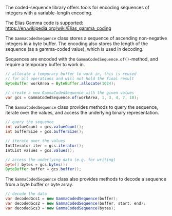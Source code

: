 The coded-sequence library offers tools for encoding sequences 
of integers with a variable-length encoding. 

The Elias Gamma code is supported:
https://en.wikipedia.org/wiki/Elias_gamma_coding

The `GammaCodedSequence` class stores a sequence of ascending
non-negative integers in a byte buffer.  The encoding also
stores the length of the sequence (as a gamma-coded value), 
which is used in decoding.

Sequences are encoded with the `GammaCodedSequence.of()`-method,
and require a temporary buffer to work in.
```java
// allocate a temporary buffer to work in, this is reused
// for all operations and will not hold the final result
ByteBuffer workArea = ByteBuffer.allocate(1024);

// create a new GammaCodedSequence with the given values
var gcs = GammaCodedSequence.of(workArea, 1, 3, 4, 7, 10);
```

The `GammaCodedSequence` class provides methods to query the
sequence, iterate over the values, and access the underlying
binary representation. 

```java
// query the sequence 
int valueCount = gcs.valueCount();
int bufferSize = gcs.bufferSize();

// iterate over the values
IntIterator iter = gcs.iterator();
IntList values = gcs.values();

// access the underlying data (e.g. for writing)
byte[] bytes = gcs.bytes();
ByteBuffer buffer = gcs.buffer();
```

The `GammaCodedSequence` class also provides methods to decode
a sequence from a byte buffer or byte array.

```java
// decode the data
var decodedGcs1 = new GammaCodedSequence(buffer);
var decodedGcs2 = new GammaCodedSequence(buffer, start, end);
var decodedGcs3 = new GammaCodedSequence(bytes);
```